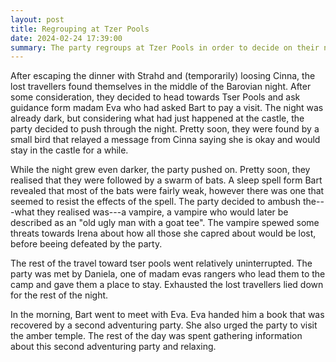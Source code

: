 ```yaml
---
layout: post
title: Regrouping at Tzer Pools
date: 2024-02-24 17:39:00
summary: The party regroups at Tzer Pools in order to decide on their next steps.
---
```


After escaping the dinner with Strahd and (temporarily) loosing Cinna, the lost travellers found themselves in
the middle of the Barovian night. After some consideration, they decided to head towards Tser Pools and ask guidance form madam Eva who had asked Bart to
pay a visit. The night was already dark, but considering what had just happened at the castle, the party decided to push through the night.
Pretty soon, they were found by a small bird that relayed a message from Cinna saying she is okay and would stay in the castle for a while.

While the night grew even darker, the party pushed on. Pretty soon, they realised that they were followed by a swarm of bats. A sleep spell form Bart
revealed that most of the bats were fairly weak, however there was one that seemed to resist the effects of the spell.
The party decided to ambush the---what they realised was---a vampire, a vampire who would later be described as an "old ugly man with a goat tee".
The vampire spewed some threats towards Irena about how all those she capred about would be lost, before beeing defeated by the party.

The rest of the travel toward tser pools went relatively uninterrupted. The party was met by Daniela, one of madam evas rangers who lead them to the camp and gave them a place to stay. Exhausted the lost travellers lied down for the rest of the night.

In the morning, Bart went to meet with Eva. Eva handed him a book that was recovered by a second adventuring party. She also urged the party to visit the amber temple.
The rest of the day was spent gathering information about this second adventuring party and relaxing.
